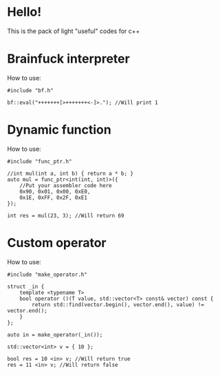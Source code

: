 # Hello!

This is the pack of light "useful" codes for c++

# Brainfuck interpreter
How to use:

	#include "bf.h"
	
	bf::eval("+++++++[>+++++++<-]>."); //Will print 1
	
# Dynamic function
How to use:

	#include "func_ptr.h"
	
	//int mul(int a, int b) { return a * b; }
	auto mul = func_ptr<int(int, int)>({
		//Put your assembler code here
		0x90, 0x01, 0x00, 0xE0,
		0x1E, 0xFF, 0x2F, 0xE1
	});
	
	int res = mul(23, 3); //Will return 69
	
# Custom operator
How to use:

	#include "make_operator.h"
	
	struct _in {
		template <typename T>
		bool operator ()(T value, std::vector<T> const& vector) const {
			return std::find(vector.begin(), vector.end(), value) != vector.end();
		}
	};
	
	auto in = make_operator(_in());
	
	std::vector<int> v = { 10 };

	bool res = 10 <in> v; //Will return true
	res = 11 <in> v; //Will return false

